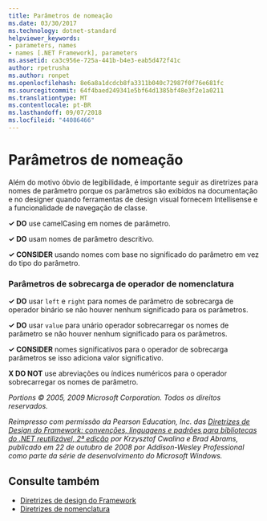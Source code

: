 ```yaml
---
title: Parâmetros de nomeação
ms.date: 03/30/2017
ms.technology: dotnet-standard
helpviewer_keywords:
- parameters, names
- names [.NET Framework], parameters
ms.assetid: ca3c956e-725a-441b-b4e3-eab5d472f41c
author: rpetrusha
ms.author: ronpet
ms.openlocfilehash: 8e6a8a1dcdcb8fa3311b040c72987f0f76e681fc
ms.sourcegitcommit: 64f4baed249341e5bf64d1385bf48e3f2e1a0211
ms.translationtype: MT
ms.contentlocale: pt-BR
ms.lasthandoff: 09/07/2018
ms.locfileid: "44086466"
---
```

# <a name="naming-parameters"></a>Parâmetros de nomeação
Além do motivo óbvio de legibilidade, é importante seguir as diretrizes para nomes de parâmetro porque os parâmetros são exibidos na documentação e no designer quando ferramentas de design visual fornecem Intellisense e a funcionalidade de navegação de classe.  
  
 **✓ DO** use camelCasing em nomes de parâmetro.  
  
 **✓ DO** usam nomes de parâmetro descritivo.  
  
 **✓ CONSIDER** usando nomes com base no significado do parâmetro em vez do tipo do parâmetro.  
  
### <a name="naming-operator-overload-parameters"></a>Parâmetros de sobrecarga de operador de nomenclatura  
 **✓ DO** usar `left` e `right` para nomes de parâmetro de sobrecarga de operador binário se não houver nenhum significado para os parâmetros.  
  
 **✓ DO** usar `value` para unário operador sobrecarregar os nomes de parâmetro se não houver nenhum significado para os parâmetros.  
  
 **✓ CONSIDER** nomes significativos para o operador de sobrecarga parâmetros se isso adiciona valor significativo.  
  
 **X DO NOT** use abreviações ou índices numéricos para o operador sobrecarregar os nomes de parâmetro.  
  
 *Portions © 2005, 2009 Microsoft Corporation. Todos os direitos reservados.*  
  
 *Reimpresso com permissão da Pearson Education, Inc. das [Diretrizes de Design do Framework: convenções, linguagens e padrões para bibliotecas do .NET reutilizável, 2ª edição](https://www.informit.com/store/framework-design-guidelines-conventions-idioms-and-9780321545619) por Krzysztof Cwalina e Brad Abrams, publicado em 22 de outubro de 2008 por Addison-Wesley Professional como parte da série de desenvolvimento do Microsoft Windows.*  
  
## <a name="see-also"></a>Consulte também

- [Diretrizes de design do Framework](../../../docs/standard/design-guidelines/index.md)  
- [Diretrizes de nomenclatura](../../../docs/standard/design-guidelines/naming-guidelines.md)
